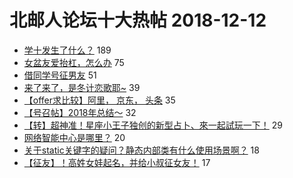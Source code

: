 # 北邮人论坛十大热帖 2018-12-12

- [学十发生了什么？](https://bbs.byr.cn/article/Talking/6080545) 189
- [女盆友爱抬杠，怎么办](https://bbs.byr.cn/article/Feeling/3092590) 75
- [借同学号征男友](https://bbs.byr.cn/article/Friends/1903438) 51
- [来了来了，是冬计恋歌耶~](https://bbs.byr.cn/article/Picture/3231330) 39
- [【offer求比较】阿里， 京东， 头条](https://bbs.byr.cn/article/Job/2009610) 35
- [【号召帖】2018年总结～](https://bbs.byr.cn/article/WorkLife/1113346) 32
- [【转】超神准！星座小王子独创的新型占卜、來一起試玩一下！](https://bbs.byr.cn/article/Constellations/326533) 29
- [网络智能中心是哪里？](https://bbs.byr.cn/article/StudyShare/188808) 20
- [关于static关键字的疑问？静态内部类有什么使用场景啊？](https://bbs.byr.cn/article/Java/60591) 18
- [【征友】！高姓女娃起名，并给小叔征女友！](https://bbs.byr.cn/article/Poetry/32615) 17


